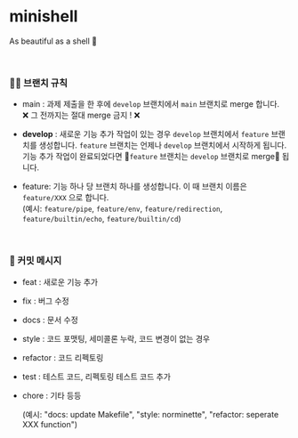 # minishell
As beautiful as a shell 🐚

<br>

### 🤙🏻 브랜치 규칙
- main : 과제 제출을 한 후에 `develop` 브랜치에서 `main` 브랜치로 merge 합니다.<br>❌ 그 전까지는 절대 merge 금지 ! ❌
- **develop** : 새로운 기능 추가 작업이 있는 경우 `develop` 브랜치에서 `feature` 브랜치를 생성합니다. `feature` 브랜치는 언제나 `develop` 브랜치에서 시작하게 됩니다. 기능 추가 작업이 완료되었다면 🌟`feature` 브랜치는 `develop` 브랜치로 merge🌟 됩니다.
- feature: 기능 하나 당 브랜치 하나를 생성합니다. 이 때 브랜치 이름은 `feature/XXX` 으로 합니다.<br>(예시: `feature/pipe`, `feature/env`, `feature/redirection`, `feature/builtin/echo`, `feature/builtin/cd`)
    
  <br>

### 💬 커밋 메시지
- feat : 새로운 기능 추가
- fix : 버그 수정
- docs : 문서 수정
- style : 코드 포맷팅, 세미콜론 누락, 코드 변경이 없는 경우
- refactor : 코드 리펙토링
- test : 테스트 코드, 리펙토링 테스트 코드 추가
- chore : 기타 등등

  (예시: "docs: update Makefile", "style: norminette", "refactor: seperate XXX function")